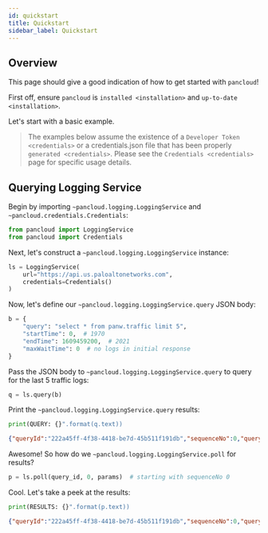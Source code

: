 ```yaml
---
id: quickstart
title: Quickstart
sidebar_label: Quickstart
---
```

## Overview

This page should give a good indication of how to get started with
`pancloud`!

First off, ensure `pancloud` is `installed <installation>` and
`up-to-date <installation>`.

Let's start with a basic example.


> The examples below assume the existence of a `Developer Token
> <credentials>` or a credentials.json file that has been properly
> `generated <credentials>`. Please see the `Credentials <credentials>`
> page for specific usage details.


## Querying Logging Service

Begin by importing `~pancloud.logging.LoggingService` and
`~pancloud.credentials.Credentials`:

```python
from pancloud import LoggingService
from pancloud import Credentials
```

Next, let's construct a `~pancloud.logging.LoggingService` instance:

```python
ls = LoggingService(
    url="https://api.us.paloaltonetworks.com",
    credentials=Credentials()
)
```

Now, let's define our `~pancloud.logging.LoggingService.query` JSON
body:

```python
b = {
    "query": "select * from panw.traffic limit 5",
    "startTime": 0,  # 1970
    "endTime": 1609459200,  # 2021
    "maxWaitTime": 0  # no logs in initial response
}
```

Pass the JSON body to `~pancloud.logging.LoggingService.query` to query
for the last 5 traffic logs:

```python
q = ls.query(b)
```

Print the `~pancloud.logging.LoggingService.query` results:

```python
print(QUERY: {}".format(q.text))
```

```json
{"queryId":"222a45ff-4f38-4418-be7d-45b511f191db","sequenceNo":0,"queryStatus":"RUNNING","clientParameters":{},"result":{"esResult":null,"esQuery":{"table":["panw.traffic"],"query":{"aggregations":{},"size":5},"selections":[],"params":{}}}}
```

Awesome! So how do we `~pancloud.logging.LoggingService.poll` for
results?

```python
p = ls.poll(query_id, 0, params)  # starting with sequenceNo 0
```

Cool. Let's take a peek at the results:

```python
print(RESULTS: {}".format(p.text))
```

```json
{"queryId":"222a45ff-4f38-4418-be7d-45b511f191db","sequenceNo":0,"queryStatus":"JOB_FINISHED","clientParameters":{},"result":{"esResult":{"took":183,"hits":{"total":73708,"maxScore":2,"hits":[{"_index":"147278001_panw.all_2018071000-2018072000_000000","_type":"traffic","_id":"147278001_lcaas:1:261405:0","_score":2,"_source":{"risk-of-app":"4","logset":"ForwardToLoggingService","bytes_received":1987,"natsport":41050,"sessionid":696398,"type":"traffic","parent_start_time":0,"packets":15,"characteristic-of-app":["able-to-transfer-file","has-known-vulnerability","tunnel-other-application","prone-to-misuse","is-saas"],"dg_hier_level_4":0,"dg_hier_level_1":11,"dg_hier_level_3":0,"dg_hier_level_2":0,"action":"allow","recsize":1524,"from":"L3-Untrust","parent_session_id":0,"repeatcnt":1,"app":"ms-rdp","vsys":"vsys1","nat":1,"technology-of-app":"client-server","pkts_r
```

